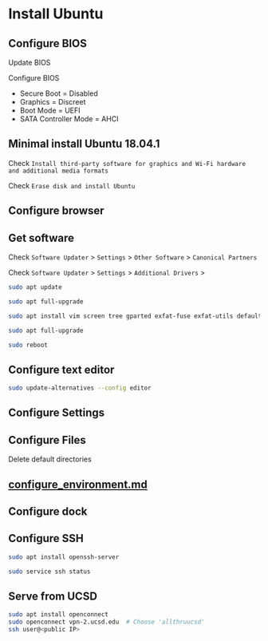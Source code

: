 # Install Ubuntu

## Configure BIOS

Update BIOS

Configure BIOS

-   Secure Boot = Disabled
-   Graphics = Discreet
-   Boot Mode = UEFI
-   SATA Controller Mode = AHCI

## Minimal install Ubuntu 18.04.1

Check `Install third-party software for graphics and Wi-Fi hardware and additional media formats`

Check `Erase disk and install Ubuntu`

## Configure browser

## Get software

Check `Software Updater` > `Settings` > `Other Software` > `Canonical Partners`

Check `Software Updater` > `Settings` > `Additional Drivers` >

```sh
sudo apt update

sudo apt full-upgrade

sudo apt install vim screen tree gparted exfat-fuse exfat-utils default-jdk adobe-flashplugin browser-plugin-freshplayer-pepperflash

sudo apt full-upgrade

sudo reboot
```

## Configure text editor

```sh
sudo update-alternatives --config editor
```

## Configure Settings

## Configure Files

Delete default directories

## [configure_environment.md](configure_environment.md)

## Configure dock

## Configure SSH

```sh
sudo apt install openssh-server

sudo service ssh status
```

## Serve from UCSD

```sh
sudo apt install openconnect
sudo openconnect vpn-2.ucsd.edu  # Choose 'allthruucsd'
ssh user@<public IP>
```
